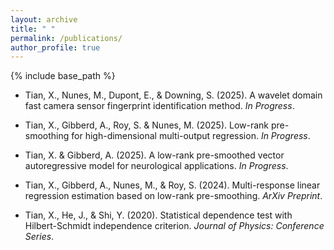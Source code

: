 ```yaml
---
layout: archive
title: " "
permalink: /publications/
author_profile: true
---
```


{% include base_path %}



* Tian, X., Nunes, M., Dupont, E., & Downing, S. (2025). A wavelet domain fast camera sensor fingerprint identification method. *In Progress*.

* Tian, X., Gibberd, A., Roy, S. & Nunes, M. (2025). Low-rank pre-smoothing for high-dimensional multi-output regression. *In Progress*.

* Tian, X. & Gibberd, A. (2025). A low-rank pre-smoothed vector autoregressive model for neurological applications. *In Progress*.

* Tian, X., Gibberd, A., Nunes, M., & Roy, S. (2024). Multi-response linear regression estimation based on low-rank pre-smoothing. *ArXiv Preprint*.
  
* Tian, X., He, J., & Shi, Y. (2020). Statistical dependence test with Hilbert-Schmidt independence criterion. *Journal of Physics: Conference Series*.


